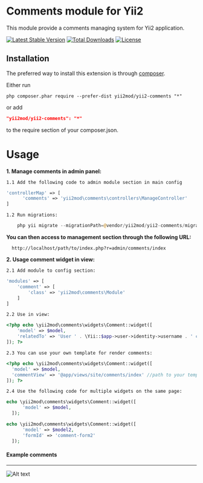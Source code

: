 Comments module for Yii2 
========================

This module provide a comments managing system for Yii2 application.

[![Latest Stable Version](https://poser.pugx.org/yii2mod/yii2-comments/v/stable)](https://packagist.org/packages/yii2mod/yii2-comments) 
[![Total Downloads](https://poser.pugx.org/yii2mod/yii2-comments/downloads)](https://packagist.org/packages/yii2mod/yii2-comments) 
[![License](https://poser.pugx.org/yii2mod/yii2-comments/license)](https://packagist.org/packages/yii2mod/yii2-comments)

Installation
------------

The preferred way to install this extension is through [composer](http://getcomposer.org/download/).

Either run

```
php composer.phar require --prefer-dist yii2mod/yii2-comments "*"
```

or add

```json
"yii2mod/yii2-comments": "*"
```

to the require section of your composer.json.


Usage
======================================

**1. Manage comments in admin panel:** 

    1.1 Add the following code to admin module section in main config

  ```php
  'controllerMap' => [
        'comments' => 'yii2mod\comments\controllers\ManageController'
  ]  
  ```
    1.2 Run migrations:
  
  ```php
      php yii migrate --migrationPath=@vendor/yii2mod/yii2-comments/migrations
  ```
  
**You can then access to management section through the following URL:**
  ```
    http://localhost/path/to/index.php?r=admin/comments/index
  ```
  

**2. Usage comment widget in view:**

```2.1 Add module to config section:```
```php
'modules' => [
    'comment' => [
        'class' => 'yii2mod\comments\Module'
    ]
]
```
```2.2 Use in view:```

```php
<?php echo \yii2mod\comments\widgets\Comment::widget([
    'model' => $model,
    'relatedTo' => 'User ' . \Yii::$app->user->identity->username . ' commented on the page ' . \yii\helpers\Url::current() // for example
]); ?>
```

```2.3 You can use your own template for render comments:```

  ```php
<?php echo \yii2mod\comments\widgets\Comment::widget([
    'model' => $model,
    'commentView' => '@app/views/site/comments/index' //path to your template
]); ?>
  ```
```2.4 Use the following code for multiple widgets on the same page:```
  ```php
echo \yii2mod\comments\widgets\Comment::widget([
        'model' => $model,
    ]);

echo \yii2mod\comments\widgets\Comment::widget([
        'model' => $model2,
        'formId' => 'comment-form2'
    ]); 
  ```
  
#### Example comments
-----
![Alt text](http://res.cloudinary.com/zfort/image/upload/v1467214676/comments-preview.png "Example comments")
